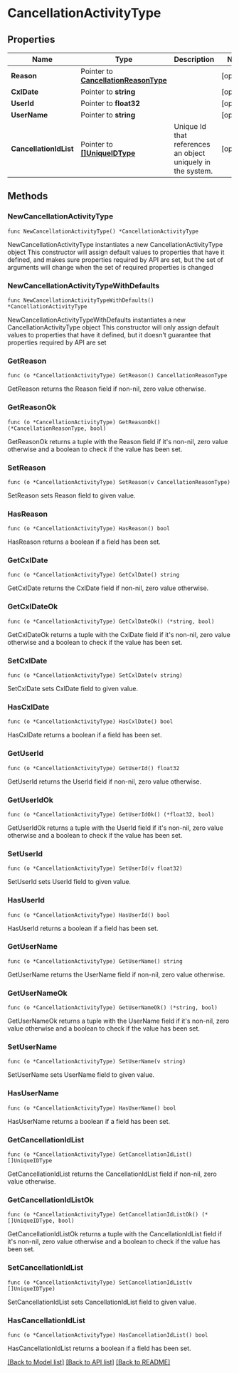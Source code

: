# CancellationActivityType

## Properties

Name | Type | Description | Notes
------------ | ------------- | ------------- | -------------
**Reason** | Pointer to [**CancellationReasonType**](CancellationReasonType.md) |  | [optional] 
**CxlDate** | Pointer to **string** |  | [optional] 
**UserId** | Pointer to **float32** |  | [optional] 
**UserName** | Pointer to **string** |  | [optional] 
**CancellationIdList** | Pointer to [**[]UniqueIDType**](UniqueIDType.md) | Unique Id that references an object uniquely in the system. | [optional] 

## Methods

### NewCancellationActivityType

`func NewCancellationActivityType() *CancellationActivityType`

NewCancellationActivityType instantiates a new CancellationActivityType object
This constructor will assign default values to properties that have it defined,
and makes sure properties required by API are set, but the set of arguments
will change when the set of required properties is changed

### NewCancellationActivityTypeWithDefaults

`func NewCancellationActivityTypeWithDefaults() *CancellationActivityType`

NewCancellationActivityTypeWithDefaults instantiates a new CancellationActivityType object
This constructor will only assign default values to properties that have it defined,
but it doesn't guarantee that properties required by API are set

### GetReason

`func (o *CancellationActivityType) GetReason() CancellationReasonType`

GetReason returns the Reason field if non-nil, zero value otherwise.

### GetReasonOk

`func (o *CancellationActivityType) GetReasonOk() (*CancellationReasonType, bool)`

GetReasonOk returns a tuple with the Reason field if it's non-nil, zero value otherwise
and a boolean to check if the value has been set.

### SetReason

`func (o *CancellationActivityType) SetReason(v CancellationReasonType)`

SetReason sets Reason field to given value.

### HasReason

`func (o *CancellationActivityType) HasReason() bool`

HasReason returns a boolean if a field has been set.

### GetCxlDate

`func (o *CancellationActivityType) GetCxlDate() string`

GetCxlDate returns the CxlDate field if non-nil, zero value otherwise.

### GetCxlDateOk

`func (o *CancellationActivityType) GetCxlDateOk() (*string, bool)`

GetCxlDateOk returns a tuple with the CxlDate field if it's non-nil, zero value otherwise
and a boolean to check if the value has been set.

### SetCxlDate

`func (o *CancellationActivityType) SetCxlDate(v string)`

SetCxlDate sets CxlDate field to given value.

### HasCxlDate

`func (o *CancellationActivityType) HasCxlDate() bool`

HasCxlDate returns a boolean if a field has been set.

### GetUserId

`func (o *CancellationActivityType) GetUserId() float32`

GetUserId returns the UserId field if non-nil, zero value otherwise.

### GetUserIdOk

`func (o *CancellationActivityType) GetUserIdOk() (*float32, bool)`

GetUserIdOk returns a tuple with the UserId field if it's non-nil, zero value otherwise
and a boolean to check if the value has been set.

### SetUserId

`func (o *CancellationActivityType) SetUserId(v float32)`

SetUserId sets UserId field to given value.

### HasUserId

`func (o *CancellationActivityType) HasUserId() bool`

HasUserId returns a boolean if a field has been set.

### GetUserName

`func (o *CancellationActivityType) GetUserName() string`

GetUserName returns the UserName field if non-nil, zero value otherwise.

### GetUserNameOk

`func (o *CancellationActivityType) GetUserNameOk() (*string, bool)`

GetUserNameOk returns a tuple with the UserName field if it's non-nil, zero value otherwise
and a boolean to check if the value has been set.

### SetUserName

`func (o *CancellationActivityType) SetUserName(v string)`

SetUserName sets UserName field to given value.

### HasUserName

`func (o *CancellationActivityType) HasUserName() bool`

HasUserName returns a boolean if a field has been set.

### GetCancellationIdList

`func (o *CancellationActivityType) GetCancellationIdList() []UniqueIDType`

GetCancellationIdList returns the CancellationIdList field if non-nil, zero value otherwise.

### GetCancellationIdListOk

`func (o *CancellationActivityType) GetCancellationIdListOk() (*[]UniqueIDType, bool)`

GetCancellationIdListOk returns a tuple with the CancellationIdList field if it's non-nil, zero value otherwise
and a boolean to check if the value has been set.

### SetCancellationIdList

`func (o *CancellationActivityType) SetCancellationIdList(v []UniqueIDType)`

SetCancellationIdList sets CancellationIdList field to given value.

### HasCancellationIdList

`func (o *CancellationActivityType) HasCancellationIdList() bool`

HasCancellationIdList returns a boolean if a field has been set.


[[Back to Model list]](../README.md#documentation-for-models) [[Back to API list]](../README.md#documentation-for-api-endpoints) [[Back to README]](../README.md)


